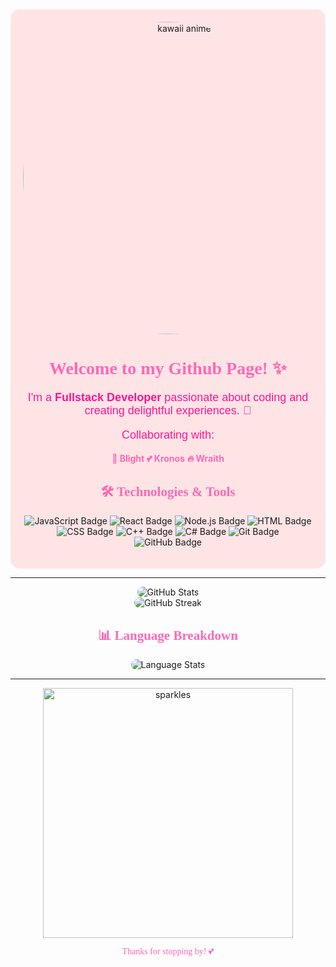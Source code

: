 <div align="center" style="background-color: #ffe4e6; padding: 20px; border-radius: 15px;">
  <img src="https://media1.tenor.com/m/9X1bdbB1N4AAAAAd/kawaii-anime-girl.gif" alt="kawaii anime" width="500" style="border-radius: 50%;">
  
  <h1 style="font-family: 'Comic Sans MS', cursive; color: #ff69b4;">Welcome to my Github Page! ✨</h1>
  
  <p style="font-size: 18px; color: #ff1493; font-family: 'Arial', sans-serif;">
    I'm a <b>Fullstack Developer</b> passionate about coding and creating delightful experiences. 🌸
  </p>

  <p style="font-size: 18px; color: #ff1493; font-family: 'Arial', sans-serif;">
    Collaborating with:
  </p>
  <ul style="list-style: none; padding: 0;">
    <a href="https://blight.cc" target="_blank" style="text-decoration: none; color: #ff69b4;"><b>🌟 Blight</b></a>
    <a href="https://anicloud.pl" target="_blank" style="text-decoration: none; color: #ff69b4;"><b>💕 Kronos</b></a>
    <a href="https://anicloud.pl" target="_blank" style="text-decoration: none; color: #ff69b4;"><b>🔥 Wraith</b></a>
  </ul>

  <h2 style="font-family: 'Comic Sans MS', cursive; color: #ff69b4;">🛠️ Technologies & Tools</h2>
  <p>
    <img src="https://img.shields.io/badge/Code-JavaScript-informational?style=flat&logo=javascript&color=F7DF1E" alt="JavaScript Badge">
    <img src="https://img.shields.io/badge/Code-React-informational?style=flat&logo=react&color=61DAFB" alt="React Badge">
    <img src="https://img.shields.io/badge/Code-Node.js-informational?style=flat&logo=node.js&color=339933" alt="Node.js Badge">
    <img src="https://img.shields.io/badge/Code-HTML-informational?style=flat&logo=html5&color=E34F26" alt="HTML Badge">
    <img src="https://img.shields.io/badge/Code-CSS-informational?style=flat&logo=css3&color=1572B6" alt="CSS Badge">
    <img src="https://img.shields.io/badge/Code-C%2B%2B-informational?style=flat&logo=c%2B%2B&color=00599C" alt="C++ Badge">
    <img src="https://img.shields.io/badge/Code-C%23-informational?style=flat&logo=c-sharp&color=239120" alt="C# Badge">
    <img src="https://img.shields.io/badge/Tools-Git-informational?style=flat&logo=git&color=F05032" alt="Git Badge">
    <img src="https://img.shields.io/badge/Tools-GitHub-informational?style=flat&logo=github&color=181717" alt="GitHub Badge">
  </p>
</div>

---

<div align="center">
  <img src="https://github-readme-stats.vercel.app/api?username=Ayksii&show_icons=true&theme=default&bg_color=000000&title_color=ffffff&text_color=ffffff&hide_border=true" alt="GitHub Stats" style="border-radius: 10px;">
  <br>
  <img src="https://streak-stats.demolab.com?user=Ayksii&theme=default&background=000000&border=000000&date_format=j%20M%5B%20Y%5D&ring=ffffff&fire=ffffff" alt="GitHub Streak" style="border-radius: 10px;">
</div>

<div align="center">
  <h2 style="font-family: 'Comic Sans MS', cursive; color: #ff69b4;">📊 Language Breakdown</h2>
  <img src="https://github-readme-stats.vercel.app/api/top-langs/?username=Ayksii&layout=compact&theme=default&bg_color=000000&title_color=ffffff&text_color=ffffff&hide_border=true&count_private=true" alt="Language Stats" style="border-radius: 10px;">
</div>

---

<div align="center">
  <img src="https://media.tenor.com/1l2EEiHNrj8AAAAd/alymew-alymew-upset.gif" alt="sparkles" width="400">
  <p style="font-family: 'Comic Sans MS', cursive; color: #ff69b4;">Thanks for stopping by! 💕</p>
</div>
